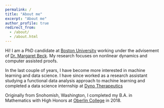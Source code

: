 ```yaml
---
permalink: /
title: "About me"
excerpt: "About me"
author_profile: true
redirect_from: 
  - /about/
  - /about.html
---
```


Hi! I am a PhD candidate at [Boston University](https://www.bu.edu) working under the advisement of [Dr. Margaret Beck](https://www.bu.edu/math/profile/margaret-beck/). My research focuses on nonlinear dynamics and computer assisted proofs. 

In the last couple of years, I have become more interested in machine learning and data science. I have since worked as a research assistant studying a functional data analysis approach to machine learning and completed a data science internship at [Dyno Therapeutics](https://www.dynotx.com)

Originally from Snohomish, Washington, I completed my B.A. in Mathematics with High Honors at [Oberlin College](https://www.oberlin.edu) in 2018.
